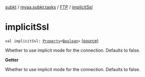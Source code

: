 [subkt](../../index.md) / [myaa.subkt.tasks](../index.md) / [FTP](index.md) / [implicitSsl](./implicit-ssl.md)

# implicitSsl

`val implicitSsl: `[`Property`](https://docs.gradle.org/current/javadoc/org/gradle/api/provider/Property.html)`<`[`Boolean`](https://kotlinlang.org/api/latest/jvm/stdlib/kotlin/-boolean/index.html)`>` [(source)](https://github.com/Myaamori/SubKt/blob/master/src/main/kotlin/myaa/subkt/tasks/tasks.kt#L1757)

Whether to use implicit mode for the connection. Defaults to false.

**Getter**

Whether to use implicit mode for the connection. Defaults to false.

